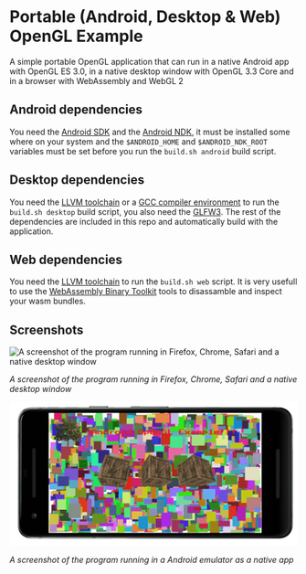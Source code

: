 # Portable (Android, Desktop & Web) OpenGL Example
A simple portable OpenGL application that can run in a native Android app with OpenGL ES 3.0, in a native desktop window with OpenGL 3.3 Core and in a browser with WebAssembly and WebGL 2

## Android dependencies
You need the [Android SDK](https://developer.android.com/studio/#command-tools) and the [Android NDK](https://developer.android.com/ndk/downloads/), it must be installed some where on your system and the `$ANDROID_HOME` and `$ANDROID_NDK_ROOT` variables must be set before you run the `build.sh android` build script.

## Desktop dependencies
You need the [LLVM toolchain](https://llvm.org/) or a [GCC compiler environment](https://gcc.gnu.org/) to run the `build.sh desktop` build script, you also need the [GLFW3](https://www.glfw.org/). The rest of the dependencies are included in this repo and automatically build with the application.

## Web dependencies
You need the [LLVM toolchain](https://llvm.org/) to run the `build.sh web` script. It is very usefull to use the [WebAssembly Binary Toolkit](https://github.com/WebAssembly/wabt) tools to disassamble and inspect your wasm bundles.

## Screenshots
![A screenshot of the program running in Firefox, Chrome, Safari and a native desktop window](docs/screenshot-web-desktop.jpg)

*A screenshot of the program running in Firefox, Chrome, Safari and a native desktop window*

![A screenshot of the program running in Firefox, Chrome, Safari and a native desktop window](docs/screenshot-android.png)

*A screenshot of the program running in a Android emulator as a native app*

